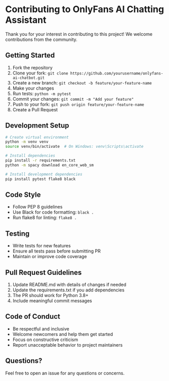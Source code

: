 # Contributing to OnlyFans AI Chatting Assistant

Thank you for your interest in contributing to this project! We welcome contributions from the community.

## Getting Started

1. Fork the repository
2. Clone your fork: `git clone https://github.com/yourusername/onlyfans-ai-chatbot.git`
3. Create a new branch: `git checkout -b feature/your-feature-name`
4. Make your changes
5. Run tests: `python -m pytest`
6. Commit your changes: `git commit -m "Add your feature"`
7. Push to your fork: `git push origin feature/your-feature-name`
8. Create a Pull Request

## Development Setup

```bash
# Create virtual environment
python -m venv venv
source venv/bin/activate  # On Windows: venv\Scripts\activate

# Install dependencies
pip install -r requirements.txt
python -m spacy download en_core_web_sm

# Install development dependencies
pip install pytest flake8 black
```

## Code Style

- Follow PEP 8 guidelines
- Use Black for code formatting: `black .`
- Run flake8 for linting: `flake8 .`

## Testing

- Write tests for new features
- Ensure all tests pass before submitting PR
- Maintain or improve code coverage

## Pull Request Guidelines

1. Update README.md with details of changes if needed
2. Update the requirements.txt if you add dependencies
3. The PR should work for Python 3.8+
4. Include meaningful commit messages

## Code of Conduct

- Be respectful and inclusive
- Welcome newcomers and help them get started
- Focus on constructive criticism
- Report unacceptable behavior to project maintainers

## Questions?

Feel free to open an issue for any questions or concerns.